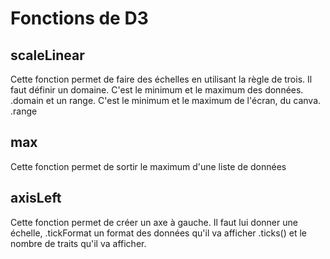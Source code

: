 # Fonctions de D3
## scaleLinear
Cette fonction permet de faire des échelles en utilisant la règle de trois.
Il faut définir un domaine. C'est le minimum et le maximum des données.
    .domain
et un range. C'est le minimum et le maximum de l'écran, du canva.
    .range
## max
Cette fonction permet de sortir le maximum d'une liste de données
## axisLeft
Cette fonction permet de créer un axe à gauche. Il faut lui donner une échelle, 
    .tickFormat
un format des données qu'il va afficher 
    .ticks()
et le nombre de traits qu'il va afficher.